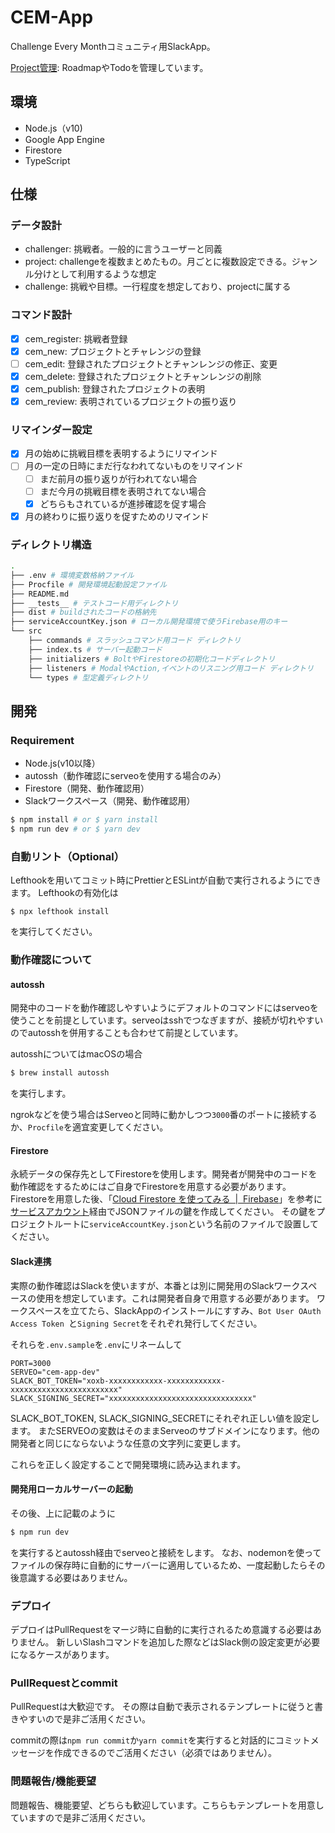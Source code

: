 # CEM-App
Challenge Every Monthコミュニティ用SlackApp。

[Project管理](https://github.com/AquiTCD/cem-app/projects/1): RoadmapやTodoを管理しています。


## 環境
+ Node.js（v10)
+ Google App Engine
+ Firestore
+ TypeScript

## 仕様
### データ設計
+ challenger: 挑戦者。一般的に言うユーザーと同義
+ project: challengeを複数まとめたもの。月ごとに複数設定できる。ジャンル分けとして利用するような想定
+ challenge: 挑戦や目標。一行程度を想定しており、projectに属する

### コマンド設計
+ [x] cem_register: 挑戦者登録
+ [x] cem_new: プロジェクトとチャレンジの登録
+ [ ] cem_edit: 登録されたプロジェクトとチャンレンジの修正、変更
+ [x] cem_delete: 登録されたプロジェクトとチャンレンジの削除
+ [x] cem_publish: 登録されたプロジェクトの表明
+ [x] cem_review: 表明されているプロジェクトの振り返り

### リマインダー設定
+ [x] 月の始めに挑戦目標を表明するようにリマインド
+ [ ] 月の一定の日時にまだ行なわれてないものをリマインド
  + [ ] まだ前月の振り返りが行われてない場合
  + [ ] まだ今月の挑戦目標を表明されてない場合
  + [x] どちらもされているが進捗確認を促す場合
+ [x] 月の終わりに振り返りを促すためのリマインド

### ディレクトリ構造
```sh
.
├── .env # 環境変数格納ファイル
├── Procfile # 開発環境起動設定ファイル
├── README.md
├── __tests__ # テストコード用ディレクトリ
├── dist # buildされたコードの格納先
├── serviceAccountKey.json # ローカル開発環境で使うFirebase用のキー
└── src
    ├── commands # スラッシュコマンド用コード ディレクトリ
    ├── index.ts # サーバー起動コード
    ├── initializers # BoltやFirestoreの初期化コードディレクトリ
    ├── listeners # ModalやAction,イベントのリスニング用コード ディレクトリ
    └── types # 型定義ディレクトリ
```

## 開発
### Requirement
+ Node.js(v10以降）
+ autossh（動作確認にserveoを使用する場合のみ）
+ Firestore（開発、動作確認用）
+ Slackワークスペース（開発、動作確認用）

```sh
$ npm install # or $ yarn install
$ npm run dev # or $ yarn dev
```

### 自動リント（Optional）
Lefthookを用いてコミット時にPrettierとESLintが自動で実行されるようにできます。
Lefthookの有効化は

```
$ npx lefthook install
```

を実行してください。

### 動作確認について
#### autossh
開発中のコードを動作確認しやすいようにデフォルトのコマンドにはserveoを使うことを前提としています。serveoはsshでつなぎますが、接続が切れやすいのでautosshを併用することも合わせて前提としています。

autosshについてはmacOSの場合
```sh
$ brew install autossh
```

を実行します。

ngrokなどを使う場合はServeoと同時に動かしつつ`3000`番のポートに接続するか、`Procfile`を適宜変更してください。

#### Firestore
永続データの保存先としてFirestoreを使用します。開発者が開発中のコードを動作確認をするためにはご自身でFirestoreを用意する必要があります。
Firestoreを用意した後、「[Cloud Firestore を使ってみる  \|  Firebase](https://firebase.google.com/docs/firestore/quickstart?hl=ja)」を参考に[サービスアカウント](https://cloud.google.com/compute/docs/authentication?hl=ja)経由でJSONファイルの鍵を作成してください。
その鍵をプロジェクトルートに`serviceAccountKey.json`という名前のファイルで設置してください。


#### Slack連携
実際の動作確認はSlackを使いますが、本番とは別に開発用のSlackワークスペースの使用を想定しています。これは開発者自身で用意する必要があります。
ワークスペースを立てたら、SlackAppのインストールにすすみ、`Bot User OAuth Access Token
`と`Signing Secret`をそれぞれ発行してください。

それらを`.env.sample`を`.env`にリネームして
```env
PORT=3000
SERVEO="cem-app-dev"
SLACK_BOT_TOKEN="xoxb-xxxxxxxxxxxx-xxxxxxxxxxxx-xxxxxxxxxxxxxxxxxxxxxxxx"
SLACK_SIGNING_SECRET="xxxxxxxxxxxxxxxxxxxxxxxxxxxxxxxx"
```

SLACK_BOT_TOKEN, SLACK_SIGNING_SECRETにそれぞれ正しい値を設定します。
またSERVEOの変数はそのままServeoのサブドメインになります。他の開発者と同じにならないような任意の文字列に変更します。

これらを正しく設定することで開発環境に読み込まれます。

#### 開発用ローカルサーバーの起動
その後、上に記載のように
```sh
$ npm run dev
```

を実行するとautossh経由でserveoと接続をします。
なお、nodemonを使ってファイルの保存時に自動的にサーバーに適用しているため、一度起動したらその後意識する必要はありません。

### デプロイ
デプロイはPullRequestをマージ時に自動的に実行されるため意識する必要はありません。
新しいSlashコマンドを追加した際などはSlack側の設定変更が必要になるケースがあります。

### PullRequestとcommit
PullRequestは大歓迎です。
その際は自動で表示されるテンプレートに従うと書きやすいので是非ご活用ください。

commitの際は`npm run commit`か`yarn commit`を実行すると対話的にコミットメッセージを作成できるのでご活用ください（必須ではありません）。

### 問題報告/機能要望
問題報告、機能要望、どちらも歓迎しています。こちらもテンプレートを用意していますので是非ご活用ください。
